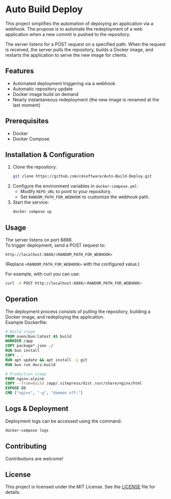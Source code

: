 # Auto Build Deploy

This project simplifies the automation of deploying an application via a webhook. The prupose is to automate the redeployment of a web application when a new commit is pushed to the repository.

The server listens for a POST request on a specified path. When the request is received, the server pulls the repository, builds a Docker image, and restarts the application to serve the new image for clients.

## Features

- Automated deployment triggering via a webhook
- Automatic repository update
- Docker image build on demand
- Nearly instantaneous redeployment (the new image is renamed at the last moment)

## Prerequisites

- Docker
- Docker Compose

## Installation & Configuration

1. Clone the repository:
   ```bash
   git clone https://github.com/c4software/Auto-Build-Deploy.git
   ```
2. Configure the environment variables in `docker-compose.yml`:
   - Modify `REPO_URL` to point to your repository.
   - Set `RANDOM_PATH_FOR_WEBHOOK` to customize the webhook path.
3. Start the service:
   ```bash
   docker compose up
   ```

## Usage

The server listens on port 8888.  
To trigger deployment, send a POST request to:
```
http://localhost:8888/<RANDOM_PATH_FOR_WEBHOOK>
```
(Replace `<RANDOM_PATH_FOR_WEBHOOK>` with the configured value.)

For example, with curl you can use:

```bash
curl -X POST http://localhost:8888/<RANDOM_PATH_FOR_WEBHOOK>
```

## Operation

The deployment process consists of pulling the repository, building a Docker image, and redeploying the application.  
Example Dockerfile:

```Dockerfile
# Build stage
FROM oven/bun:latest AS build
WORKDIR /app
COPY package*.json ./
RUN bun install
COPY . .
RUN apt update && apt install -y git
RUN bun run docs:build

# Production stage
FROM nginx:alpine
COPY --from=build /app/.vitepress/dist /usr/share/nginx/html
EXPOSE 80
CMD ["nginx", "-g", "daemon off;"]
```

## Logs & Deployment

Deployment logs can be accessed using the command:
```bash
docker-compose logs
```

## Contributing

Contributions are welcome!

## License

This project is licensed under the MIT License. See the [LICENSE](LICENSE) file for details.